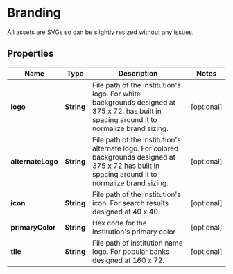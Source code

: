 

# Branding

All assets are SVGs so can be slightly resized without any issues.

## Properties

| Name | Type | Description | Notes |
|------------ | ------------- | ------------- | -------------|
|**logo** | **String** | File path of the institution&#39;s logo. For white backgrounds designed at 375 x 72, has built in spacing around it to normalize brand sizing. |  [optional] |
|**alternateLogo** | **String** | File path of the institution&#39;s alternate logo. For colored backgrounds designed at 375 x 72 has built in spacing around it to normalize brand sizing. |  [optional] |
|**icon** | **String** | File path of the institution&#39;s icon. For search results designed at 40 x 40. |  [optional] |
|**primaryColor** | **String** | Hex code for the institution&#39;s primary color |  [optional] |
|**tile** | **String** | File path of institution name logo. For popular banks designed at 160 x 72. |  [optional] |




